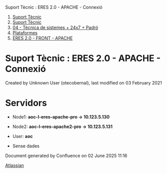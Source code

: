 Suport Tècnic : ERES 2.0 - APACHE - Connexió  

1.  [Suport Tècnic](index.md)
2.  [Suport Tècnic](13893782.md)
3.  [04 - Tècnica de sistemes + 24x7 + Padró](26313202.md)
4.  [Plataformes](Plataformes_41520520.md)
5.  [ERES 2.0 - FRONT - APACHE](ERES-2.0---FRONT---APACHE_41520804.md)

Suport Tècnic : ERES 2.0 - APACHE - Connexió
============================================

Created by Unknown User (otecobernal), last modified on 03 February 2021

Servidors 
==========

*   Node1: **aoc-l-eres-apache-pro → 10.123.5.130**
    
*   Node2: **aoc-l-eres-apache2-pro** **→ 10.123.5.131**
*   User: **aoc**

*   Sense dades

Document generated by Confluence on 02 June 2025 11:16

[Atlassian](http://www.atlassian.com/)